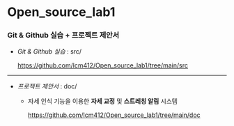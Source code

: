 # Open_source_lab1
 
### Git & Github 실습 + 프로젝트 제안서


* _Git & Github 실습_ : src/

   https://github.com/lcm412/Open_source_lab1/tree/main/src


<hr/>



+ _프로젝트 제안서_ : doc/

  + 자세 인식 기능을 이용한 **자세 교정** 및 **스트레칭 알림** 시스템
  
    https://github.com/lcm412/Open_source_lab1/tree/main/doc
